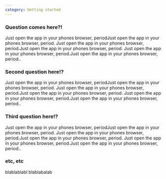 ```yaml
---
category: Getting started
---
```

### Question comes here?!

Just open the app in your phones browser, periodJust open the app in your phones browser, period.
Just open the app in your phones browser, period.Just open the app in your phones browser, period.
Just open the app in your phones browser, period.Just open the app in your phones browser, period..


### Second question here!?

Just open the app in your phones browser, periodJust open the app in your phones browser, period.
Just open the app in your phones browser, period.Just open the app in your phones browser, period.
Just open the app in your phones browser, period.Just open the app in your phones browser, period..

### Third question here!?

Just open the app in your phones browser, periodJust open the app in your phones browser, period.
Just open the app in your phones browser, period.Just open the app in your phones browser, period.
Just open the app in your phones browser, period.Just open the app in your phones browser, period..

### etc, etc

blablablabl
blablabalab